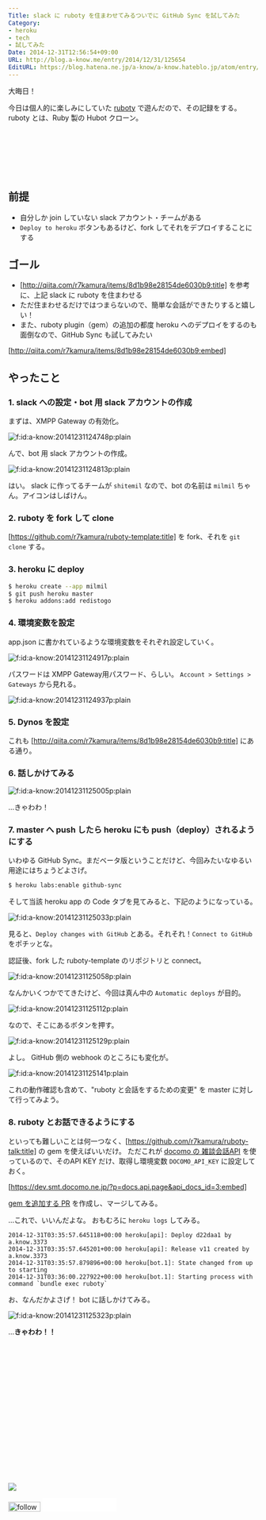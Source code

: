 ```yaml
---
Title: slack に ruboty を住まわせてみるついでに GitHub Sync を試してみた
Category:
- heroku
- tech
- 試してみた
Date: 2014-12-31T12:56:54+09:00
URL: http://blog.a-know.me/entry/2014/12/31/125654
EditURL: https://blog.hatena.ne.jp/a-know/a-know.hateblo.jp/atom/entry/8454420450078538450
---
```


大晦日！

今日は個人的に楽しみにしていた [ruboty](https://github.com/r7kamura/ruboty) で遊んだので、その記録をする。ruboty とは、Ruby 製の Hubot クローン。



<!-- more -->

<script async src="//pagead2.googlesyndication.com/pagead/js/adsbygoogle.js"></script>
<!-- article-top -->
<ins class="adsbygoogle"
     style="display:inline-block;width:728px;height:90px"
     data-ad-client="ca-pub-3463034538369189"
     data-ad-slot="8367620130"></ins>
<script>
(adsbygoogle = window.adsbygoogle || []).push({});
</script>


## 前提
* 自分しか join していない slack アカウント・チームがある
* `Deploy to heroku` ボタンもあるけど、fork してそれをデプロイすることにする

## ゴール
* [http://qiita.com/r7kamura/items/8d1b98e28154de6030b9:title] を参考に、上記 slack に ruboty を住まわせる
* ただ住まわせるだけではつまらないので、簡単な会話ができたりすると嬉しい！
* また、ruboty plugin（gem）の追加の都度 heroku へのデプロイをするのも面倒なので、GitHub Sync も試してみたい



[http://qiita.com/r7kamura/items/8d1b98e28154de6030b9:embed]



<!-- more -->



## やったこと
### 1. slack への設定・bot 用 slack アカウントの作成
まずは、XMPP Gateway の有効化。

<p><span itemscope itemtype="http://schema.org/Photograph"><img src="//cdn-ak.f.st-hatena.com/images/fotolife/a/a-know/20141231/20141231124748.png" alt="f:id:a-know:20141231124748p:plain" title="f:id:a-know:20141231124748p:plain" class="hatena-fotolife" itemprop="image"></span></p>


んで、bot 用 slack アカウントの作成。


<p><span itemscope itemtype="http://schema.org/Photograph"><img src="//cdn-ak.f.st-hatena.com/images/fotolife/a/a-know/20141231/20141231124813.png" alt="f:id:a-know:20141231124813p:plain" title="f:id:a-know:20141231124813p:plain" class="hatena-fotolife" itemprop="image"></span></p>


はい。
slack に作ってるチームが `shitemil` なので、bot の名前は `milmil` ちゃん。アイコンはしばけん。


### 2. ruboty を fork して clone
[https://github.com/r7kamura/ruboty-template:title] を fork、それを `git clone` する。

### 3. heroku に deploy
```sh
$ heroku create --app milmil
$ git push heroku master
$ heroku addons:add redistogo
```

### 4. 環境変数を設定
app.json に書かれているような環境変数をそれぞれ設定していく。

<p><span itemscope itemtype="http://schema.org/Photograph"><img src="//cdn-ak.f.st-hatena.com/images/fotolife/a/a-know/20141231/20141231124917.png" alt="f:id:a-know:20141231124917p:plain" title="f:id:a-know:20141231124917p:plain" class="hatena-fotolife" itemprop="image"></span></p>


パスワードは XMPP Gateway用パスワード、らしい。
`Account > Settings > Gateways` から見れる。


<p><span itemscope itemtype="http://schema.org/Photograph"><img src="//cdn-ak.f.st-hatena.com/images/fotolife/a/a-know/20141231/20141231124937.png" alt="f:id:a-know:20141231124937p:plain" title="f:id:a-know:20141231124937p:plain" class="hatena-fotolife" itemprop="image"></span></p>


### 5. Dynos を設定
これも [http://qiita.com/r7kamura/items/8d1b98e28154de6030b9:title] にある通り。

### 6. 話しかけてみる

<p><span itemscope itemtype="http://schema.org/Photograph"><img src="//cdn-ak.f.st-hatena.com/images/fotolife/a/a-know/20141231/20141231125005.png" alt="f:id:a-know:20141231125005p:plain" title="f:id:a-know:20141231125005p:plain" class="hatena-fotolife" itemprop="image"></span></p>


...きゃわわ！


### 7. master へ push したら heroku にも push（deploy）されるようにする
いわゆる GitHub Sync。まだベータ版ということだけど、今回みたいなゆるい用途にはちょうどよさげ。


```sh
$ heroku labs:enable github-sync
```

そして当該 heroku app の Code タブを見てみると、下記のようになっている。


<p><span itemscope itemtype="http://schema.org/Photograph"><img src="//cdn-ak.f.st-hatena.com/images/fotolife/a/a-know/20141231/20141231125033.png" alt="f:id:a-know:20141231125033p:plain" title="f:id:a-know:20141231125033p:plain" class="hatena-fotolife" itemprop="image"></span></p>


見ると、`Deploy changes with GitHub` とある。それそれ！`Connect to GitHub` をポチッとな。

認証後、fork した ruboty-template のリポジトリと connect。

<p><span itemscope itemtype="http://schema.org/Photograph"><img src="//cdn-ak.f.st-hatena.com/images/fotolife/a/a-know/20141231/20141231125058.png" alt="f:id:a-know:20141231125058p:plain" title="f:id:a-know:20141231125058p:plain" class="hatena-fotolife" itemprop="image"></span></p>


なんかいくつかでてきたけど、今回は真ん中の `Automatic deploys` が目的。

<p><span itemscope itemtype="http://schema.org/Photograph"><img src="//cdn-ak.f.st-hatena.com/images/fotolife/a/a-know/20141231/20141231125112.png" alt="f:id:a-know:20141231125112p:plain" title="f:id:a-know:20141231125112p:plain" class="hatena-fotolife" itemprop="image"></span></p>


なので、そこにあるボタンを押す。


<p><span itemscope itemtype="http://schema.org/Photograph"><img src="//cdn-ak.f.st-hatena.com/images/fotolife/a/a-know/20141231/20141231125129.png" alt="f:id:a-know:20141231125129p:plain" title="f:id:a-know:20141231125129p:plain" class="hatena-fotolife" itemprop="image"></span></p>


よし。
GitHub 側の webhook のところにも変化が。

<p><span itemscope itemtype="http://schema.org/Photograph"><img src="//cdn-ak.f.st-hatena.com/images/fotolife/a/a-know/20141231/20141231125141.png" alt="f:id:a-know:20141231125141p:plain" title="f:id:a-know:20141231125141p:plain" class="hatena-fotolife" itemprop="image"></span></p>


これの動作確認も含めて、"ruboty と会話をするための変更" を master に対して行ってみよう。

### 8. ruboty とお話できるようにする
といっても難しいことは何一つなく、[https://github.com/r7kamura/ruboty-talk:title] の gem を使えばいいだけ。
ただこれが [docomo の 雑談会話API](https://dev.smt.docomo.ne.jp/?p=docs.api.page&api_docs_id=3) を使っているので、そのAPI KEY だけ、取得し環境変数 `DOCOMO_API_KEY` に設定しておく。


[https://dev.smt.docomo.ne.jp/?p=docs.api.page&api_docs_id=3:embed]


[gem を追加する PR](https://github.com/a-know/ruboty-template/pull/1) を作成し、マージしてみる。

...これで、いいんだよな。
おもむろに `heroku logs` してみる。

```
2014-12-31T03:35:57.645118+00:00 heroku[api]: Deploy d22daa1 by a.know.3373
2014-12-31T03:35:57.645201+00:00 heroku[api]: Release v11 created by a.know.3373
2014-12-31T03:35:57.879896+00:00 heroku[bot.1]: State changed from up to starting
2014-12-31T03:36:00.227922+00:00 heroku[bot.1]: Starting process with command `bundle exec ruboty`
```

お、なんだかよさげ！
bot に話しかけてみる。


<p><span itemscope itemtype="http://schema.org/Photograph"><img src="//cdn-ak.f.st-hatena.com/images/fotolife/a/a-know/20141231/20141231125323.png" alt="f:id:a-know:20141231125323p:plain" title="f:id:a-know:20141231125323p:plain" class="hatena-fotolife" itemprop="image"></span></p>


...<b>きゃわわ！！</b>


<div>
<br>
<script async src="//pagead2.googlesyndication.com/pagead/js/adsbygoogle.js"></script>
<!-- article-bottom2 -->
<ins class="adsbygoogle"
     style="display:inline-block;width:300px;height:250px"
     data-ad-client="ca-pub-3463034538369189"
     data-ad-slot="5274552934"></ins>
<script>
(adsbygoogle = window.adsbygoogle || []).push({});
</script>

<a href="http://bit.ly/grass-graph" target='blank' rel="nofollow"><img src="https://cdn-ak.f.st-hatena.com/images/fotolife/a/a-know/20170405/20170405220342.png"></a>
<br>
</div>

<div>
<a href='http://cloud.feedly.com/#subscription%2Ffeed%2Fhttp%3A%2F%2Fblog.a-know.me%2Ffeed'  target='blank'><img id='feedlyFollow' src='http://s3.feedly.com/img/follows/feedly-follow-rectangle-volume-small_2x.png' alt='follow us in feedly' width='65' height='20'></a>



<iframe src="//blog.hatena.ne.jp/a-know/a-know.hateblo.jp/subscribe/iframe" allowtransparency="true" frameborder="0" scrolling="no" width="150" height="28"></iframe>
</div>
